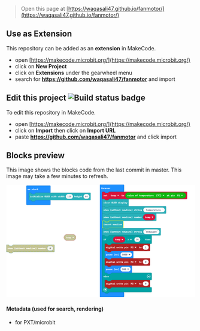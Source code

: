 
> Open this page at [https://waqasali47.github.io/fanmotor/](https://waqasali47.github.io/fanmotor/)

## Use as Extension

This repository can be added as an **extension** in MakeCode.

* open [https://makecode.microbit.org/](https://makecode.microbit.org/)
* click on **New Project**
* click on **Extensions** under the gearwheel menu
* search for **https://github.com/waqasali47/fanmotor** and import

## Edit this project ![Build status badge](https://github.com/waqasali47/fanmotor/workflows/MakeCode/badge.svg)

To edit this repository in MakeCode.

* open [https://makecode.microbit.org/](https://makecode.microbit.org/)
* click on **Import** then click on **Import URL**
* paste **https://github.com/waqasali47/fanmotor** and click import

## Blocks preview

This image shows the blocks code from the last commit in master.
This image may take a few minutes to refresh.

![A rendered view of the blocks](https://github.com/waqasali47/fanmotor/raw/master/.github/makecode/blocks.png)

#### Metadata (used for search, rendering)

* for PXT/microbit
<script src="https://makecode.com/gh-pages-embed.js"></script><script>makeCodeRender("{{ site.makecode.home_url }}", "{{ site.github.owner_name }}/{{ site.github.repository_name }}");</script>
